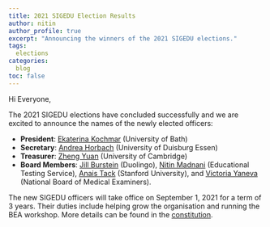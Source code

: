 ```yaml
---
title: 2021 SIGEDU Election Results
author: nitin
author_profile: true
excerpt: "Announcing the winners of the 2021 SIGEDU elections."
tags:
  elections
categories:
  blog
toc: false
---
```


Hi Everyone,

The 2021 SIGEDU elections have concluded successfully and we are excited to announce the names of the newly elected officers:

- **President**: [Ekaterina Kochmar](https://researchportal.bath.ac.uk/en/persons/ekaterina-kochmar) (University of Bath)
- **Secretary**: [Andrea Horbach](https://www.ltl.uni-due.de/team/andrea-horbach) (University of Duisburg Essen)
- **Treasurer**: [Zheng Yuan](https://www.cl.cam.ac.uk/~zy249/) (University of Cambridge)
- **Board Members**: [Jill Burstein](https://sites.google.com/site/jbursteinets) (Duolingo), [Nitin Madnani](https://desilinguist.org) (Educational Testing Service), [Anais Tack](https://anaistack.github.io) (Stanford University), and [Victoria Yaneva](http://www.victoriayaneva.info)
 (National Board of Medical Examiners).

The new SIGEDU officers will take office on September 1, 2021 for a term of 3 years. 
Their duties include helping grow the organisation and running the BEA workshop.
More details can be found in the [constitution](/constitution). 

